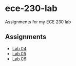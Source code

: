 # ece-230-lab
Assignments for my ECE 230 lab

## Assignments
* [Lab 04](/lab-04)
* [Lab 05](/lab-05)
* [Lab 06](/lab-06)

